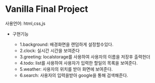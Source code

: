 # Vanilla Final Project

사용언어: html,css,js

- 구현기능

  - 1.background: 배경화면을 랜덤하게 설정할수있다.
  - 2.clock: 실시간 시간을 보여준다
  - 3.greeting: localstorage를 사용하여 사용자의 이름을 저장후 출력헌더
  - 4.todo: list를 사용하여 사용자가 입력한 할일의 목록을 보여준다.
  - 5.weather: 사용자의 위치를 받아 화면에 보여준다.
  - 6.search: 사용자의 입력을받아 google을 통해 검색해준다.
